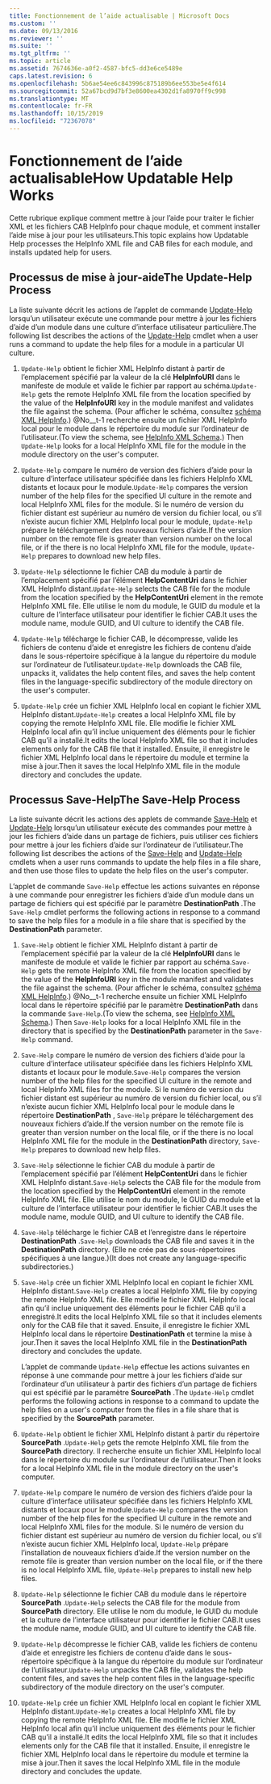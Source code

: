 ```yaml
---
title: Fonctionnement de l’aide actualisable | Microsoft Docs
ms.custom: ''
ms.date: 09/13/2016
ms.reviewer: ''
ms.suite: ''
ms.tgt_pltfrm: ''
ms.topic: article
ms.assetid: 7674636e-a0f2-4587-bfc5-dd3e6ce5489e
caps.latest.revision: 6
ms.openlocfilehash: 5b6ae54ee6c843996c875189b6ee553be5e4f614
ms.sourcegitcommit: 52a67bcd9d7bf3e8600ea4302d1fa8970ff9c998
ms.translationtype: MT
ms.contentlocale: fr-FR
ms.lasthandoff: 10/15/2019
ms.locfileid: "72367078"
---
```

# <a name="how-updatable-help-works"></a><span data-ttu-id="e8ffe-102">Fonctionnement de l’aide actualisable</span><span class="sxs-lookup"><span data-stu-id="e8ffe-102">How Updatable Help Works</span></span>

<span data-ttu-id="e8ffe-103">Cette rubrique explique comment mettre à jour l’aide pour traiter le fichier XML et les fichiers CAB HelpInfo pour chaque module, et comment installer l’aide mise à jour pour les utilisateurs.</span><span class="sxs-lookup"><span data-stu-id="e8ffe-103">This topic explains how Updatable Help processes the HelpInfo XML file and CAB files for each module, and installs updated help for users.</span></span>

## <a name="the-update-help-process"></a><span data-ttu-id="e8ffe-104">Processus de mise à jour-aide</span><span class="sxs-lookup"><span data-stu-id="e8ffe-104">The Update-Help Process</span></span>

<span data-ttu-id="e8ffe-105">La liste suivante décrit les actions de l’applet de commande [Update-Help](/powershell/module/Microsoft.PowerShell.Core/Update-Help) lorsqu’un utilisateur exécute une commande pour mettre à jour les fichiers d’aide d’un module dans une culture d’interface utilisateur particulière.</span><span class="sxs-lookup"><span data-stu-id="e8ffe-105">The following list describes the actions of the [Update-Help](/powershell/module/Microsoft.PowerShell.Core/Update-Help) cmdlet when a user runs a command to update the help files for a module in a particular UI culture.</span></span>

1. <span data-ttu-id="e8ffe-106">`Update-Help` obtient le fichier XML HelpInfo distant à partir de l’emplacement spécifié par la valeur de la clé **HelpInfoURI** dans le manifeste de module et valide le fichier par rapport au schéma.</span><span class="sxs-lookup"><span data-stu-id="e8ffe-106">`Update-Help` gets the remote HelpInfo XML file from the location specified by the value of the **HelpInfoURI** key in the module manifest and validates the file against the schema.</span></span> <span data-ttu-id="e8ffe-107">(Pour afficher le schéma, consultez [schéma XML HelpInfo](./helpinfo-xml-schema.md).) @No__t-1 recherche ensuite un fichier XML HelpInfo local pour le module dans le répertoire du module sur l’ordinateur de l’utilisateur.</span><span class="sxs-lookup"><span data-stu-id="e8ffe-107">(To view the schema, see [HelpInfo XML Schema](./helpinfo-xml-schema.md).) Then `Update-Help` looks for a local HelpInfo XML file for the module in the module directory on the user's computer.</span></span>

2. <span data-ttu-id="e8ffe-108">`Update-Help` compare le numéro de version des fichiers d’aide pour la culture d’interface utilisateur spécifiée dans les fichiers HelpInfo XML distants et locaux pour le module.</span><span class="sxs-lookup"><span data-stu-id="e8ffe-108">`Update-Help` compares the version number of the help files for the specified UI culture in the remote and local HelpInfo XML files for the module.</span></span> <span data-ttu-id="e8ffe-109">Si le numéro de version du fichier distant est supérieur au numéro de version du fichier local, ou s’il n’existe aucun fichier XML HelpInfo local pour le module, `Update-Help` prépare le téléchargement des nouveaux fichiers d’aide.</span><span class="sxs-lookup"><span data-stu-id="e8ffe-109">If the version number on the remote file is greater than version number on the local file, or if the there is no local HelpInfo XML file for the module, `Update-Help` prepares to download new help files.</span></span>

3. <span data-ttu-id="e8ffe-110">`Update-Help` sélectionne le fichier CAB du module à partir de l’emplacement spécifié par l’élément **HelpContentUri** dans le fichier XML HelpInfo distant.</span><span class="sxs-lookup"><span data-stu-id="e8ffe-110">`Update-Help` selects the CAB file for the module from the location specified by the **HelpContentUri** element in the remote HelpInfo XML file.</span></span> <span data-ttu-id="e8ffe-111">Elle utilise le nom du module, le GUID du module et la culture de l’interface utilisateur pour identifier le fichier CAB.</span><span class="sxs-lookup"><span data-stu-id="e8ffe-111">It uses the module name, module GUID, and UI culture to identify the CAB file.</span></span>

4. <span data-ttu-id="e8ffe-112">`Update-Help` télécharge le fichier CAB, le décompresse, valide les fichiers de contenu d’aide et enregistre les fichiers de contenu d’aide dans le sous-répertoire spécifique à la langue du répertoire du module sur l’ordinateur de l’utilisateur.</span><span class="sxs-lookup"><span data-stu-id="e8ffe-112">`Update-Help` downloads the CAB file, unpacks it, validates the help content files, and saves the help content files in the language-specific subdirectory of the module directory on the user's computer.</span></span>

5. <span data-ttu-id="e8ffe-113">`Update-Help` crée un fichier XML HelpInfo local en copiant le fichier XML HelpInfo distant.</span><span class="sxs-lookup"><span data-stu-id="e8ffe-113">`Update-Help` creates a local HelpInfo XML file by copying the remote HelpInfo XML file.</span></span> <span data-ttu-id="e8ffe-114">Elle modifie le fichier XML HelpInfo local afin qu’il inclue uniquement des éléments pour le fichier CAB qu’il a installé.</span><span class="sxs-lookup"><span data-stu-id="e8ffe-114">It edits the local HelpInfo XML file so that it includes elements only for the CAB file that it installed.</span></span> <span data-ttu-id="e8ffe-115">Ensuite, il enregistre le fichier XML HelpInfo local dans le répertoire du module et termine la mise à jour.</span><span class="sxs-lookup"><span data-stu-id="e8ffe-115">Then it saves the local HelpInfo XML file in the module directory and concludes the update.</span></span>

## <a name="the-save-help-process"></a><span data-ttu-id="e8ffe-116">Processus Save-Help</span><span class="sxs-lookup"><span data-stu-id="e8ffe-116">The Save-Help Process</span></span>

<span data-ttu-id="e8ffe-117">La liste suivante décrit les actions des applets de commande [Save-Help](/powershell/module/Microsoft.PowerShell.Core/Save-Help) et [Update-Help](/powershell/module/Microsoft.PowerShell.Core/Update-Help) lorsqu’un utilisateur exécute des commandes pour mettre à jour les fichiers d’aide dans un partage de fichiers, puis utiliser ces fichiers pour mettre à jour les fichiers d’aide sur l’ordinateur de l’utilisateur.</span><span class="sxs-lookup"><span data-stu-id="e8ffe-117">The following list describes the actions of the [Save-Help](/powershell/module/Microsoft.PowerShell.Core/Save-Help) and [Update-Help](/powershell/module/Microsoft.PowerShell.Core/Update-Help) cmdlets when a user runs commands to update the help files in a file share, and then use those files to update the help files on the user's computer.</span></span>

<span data-ttu-id="e8ffe-118">L’applet de commande `Save-Help` effectue les actions suivantes en réponse à une commande pour enregistrer les fichiers d’aide d’un module dans un partage de fichiers qui est spécifié par le paramètre **DestinationPath** .</span><span class="sxs-lookup"><span data-stu-id="e8ffe-118">The `Save-Help` cmdlet performs the following actions in response to a command to save the help files for a module in a file share that is specified by the **DestinationPath** parameter.</span></span>

1. <span data-ttu-id="e8ffe-119">`Save-Help` obtient le fichier XML HelpInfo distant à partir de l’emplacement spécifié par la valeur de la clé **HelpInfoURI** dans le manifeste de module et valide le fichier par rapport au schéma.</span><span class="sxs-lookup"><span data-stu-id="e8ffe-119">`Save-Help` gets  the remote HelpInfo XML file from the location specified by the value of the **HelpInfoURI** key in the module manifest and validates the file against the schema.</span></span> <span data-ttu-id="e8ffe-120">(Pour afficher le schéma, consultez [schéma XML HelpInfo](./helpinfo-xml-schema.md).) @No__t-1 recherche ensuite un fichier XML HelpInfo local dans le répertoire spécifié par le paramètre **DestinationPath** dans la commande `Save-Help`.</span><span class="sxs-lookup"><span data-stu-id="e8ffe-120">(To view the schema, see [HelpInfo XML Schema](./helpinfo-xml-schema.md).) Then `Save-Help` looks for a local HelpInfo XML file in the directory that is specified by the **DestinationPath** parameter in the `Save-Help` command.</span></span>

2. <span data-ttu-id="e8ffe-121">`Save-Help` compare le numéro de version des fichiers d’aide pour la culture d’interface utilisateur spécifiée dans les fichiers HelpInfo XML distants et locaux pour le module.</span><span class="sxs-lookup"><span data-stu-id="e8ffe-121">`Save-Help` compares the version number of the help files for the specified UI culture in the remote and local HelpInfo XML files for the module.</span></span> <span data-ttu-id="e8ffe-122">Si le numéro de version du fichier distant est supérieur au numéro de version du fichier local, ou s’il n’existe aucun fichier XML HelpInfo local pour le module dans le répertoire **DestinationPath** , `Save-Help` prépare le téléchargement des nouveaux fichiers d’aide.</span><span class="sxs-lookup"><span data-stu-id="e8ffe-122">If the version number on the remote file is greater than version number on the local file, or if the there is no local HelpInfo XML file for the module in the **DestinationPath** directory, `Save-Help` prepares to download new help files.</span></span>

3. <span data-ttu-id="e8ffe-123">`Save-Help` sélectionne le fichier CAB du module à partir de l’emplacement spécifié par l’élément **HelpContentUri** dans le fichier XML HelpInfo distant.</span><span class="sxs-lookup"><span data-stu-id="e8ffe-123">`Save-Help` selects the CAB file for the module from the location specified by the **HelpContentUri** element in the remote HelpInfo XML file.</span></span> <span data-ttu-id="e8ffe-124">Elle utilise le nom du module, le GUID du module et la culture de l’interface utilisateur pour identifier le fichier CAB.</span><span class="sxs-lookup"><span data-stu-id="e8ffe-124">It uses the module name, module GUID, and UI culture to identify the CAB file.</span></span>

4. <span data-ttu-id="e8ffe-125">`Save-Help` télécharge le fichier CAB et l’enregistre dans le répertoire **DestinationPath** .</span><span class="sxs-lookup"><span data-stu-id="e8ffe-125">`Save-Help` downloads the CAB file and saves it in the **DestinationPath** directory.</span></span> <span data-ttu-id="e8ffe-126">(Elle ne crée pas de sous-répertoires spécifiques à une langue.)</span><span class="sxs-lookup"><span data-stu-id="e8ffe-126">(It does not create any language-specific subdirectories.)</span></span>

5. <span data-ttu-id="e8ffe-127">`Save-Help` crée un fichier XML HelpInfo local en copiant le fichier XML HelpInfo distant.</span><span class="sxs-lookup"><span data-stu-id="e8ffe-127">`Save-Help` creates a local HelpInfo XML file by copying the remote HelpInfo XML file.</span></span> <span data-ttu-id="e8ffe-128">Elle modifie le fichier XML HelpInfo local afin qu’il inclue uniquement des éléments pour le fichier CAB qu’il a enregistré.</span><span class="sxs-lookup"><span data-stu-id="e8ffe-128">It edits the local HelpInfo XML file so that it includes elements only for the CAB file that it saved.</span></span> <span data-ttu-id="e8ffe-129">Ensuite, il enregistre le fichier XML HelpInfo local dans le répertoire **DestinationPath** et termine la mise à jour.</span><span class="sxs-lookup"><span data-stu-id="e8ffe-129">Then it saves the local HelpInfo XML file in the  **DestinationPath** directory and concludes the update.</span></span>

   <span data-ttu-id="e8ffe-130">L’applet de commande `Update-Help` effectue les actions suivantes en réponse à une commande pour mettre à jour les fichiers d’aide sur l’ordinateur d’un utilisateur à partir des fichiers d’un partage de fichiers qui est spécifié par le paramètre **SourcePath** .</span><span class="sxs-lookup"><span data-stu-id="e8ffe-130">The `Update-Help` cmdlet performs the following actions in response to a command to update the help files on a user's computer from the files in a file share that is specified by the **SourcePath** parameter.</span></span>

1. <span data-ttu-id="e8ffe-131">`Update-Help` obtient le fichier XML HelpInfo distant à partir du répertoire **SourcePath** .</span><span class="sxs-lookup"><span data-stu-id="e8ffe-131">`Update-Help` gets the remote HelpInfo XML file from the **SourcePath** directory.</span></span> <span data-ttu-id="e8ffe-132">Il recherche ensuite un fichier XML HelpInfo local dans le répertoire du module sur l’ordinateur de l’utilisateur.</span><span class="sxs-lookup"><span data-stu-id="e8ffe-132">Then it looks for a local HelpInfo XML file in the module directory on the user's computer.</span></span>

2. <span data-ttu-id="e8ffe-133">`Update-Help` compare le numéro de version des fichiers d’aide pour la culture d’interface utilisateur spécifiée dans les fichiers HelpInfo XML distants et locaux pour le module.</span><span class="sxs-lookup"><span data-stu-id="e8ffe-133">`Update-Help` compares the version number of the help files for the specified UI culture in the remote and local HelpInfo XML files for the module.</span></span> <span data-ttu-id="e8ffe-134">Si le numéro de version du fichier distant est supérieur au numéro de version du fichier local, ou s’il n’existe aucun fichier XML HelpInfo local, `Update-Help` prépare l’installation de nouveaux fichiers d’aide.</span><span class="sxs-lookup"><span data-stu-id="e8ffe-134">If the version number on the remote file is greater than version number on the local file, or if the there is no local HelpInfo XML file, `Update-Help` prepares to install new help files.</span></span>

3. <span data-ttu-id="e8ffe-135">`Update-Help` sélectionne le fichier CAB du module dans le répertoire **SourcePath** .</span><span class="sxs-lookup"><span data-stu-id="e8ffe-135">`Update-Help` selects the CAB file for the module from **SourcePath** directory.</span></span> <span data-ttu-id="e8ffe-136">Elle utilise le nom du module, le GUID du module et la culture de l’interface utilisateur pour identifier le fichier CAB.</span><span class="sxs-lookup"><span data-stu-id="e8ffe-136">It uses the module name, module GUID, and UI culture to identify the CAB file.</span></span>

4. <span data-ttu-id="e8ffe-137">`Update-Help` décompresse le fichier CAB, valide les fichiers de contenu d’aide et enregistre les fichiers de contenu d’aide dans le sous-répertoire spécifique à la langue du répertoire du module sur l’ordinateur de l’utilisateur.</span><span class="sxs-lookup"><span data-stu-id="e8ffe-137">`Update-Help` unpacks the CAB file, validates the help content files, and saves the help content files in the language-specific subdirectory of the module directory on the user's computer.</span></span>

5. <span data-ttu-id="e8ffe-138">`Update-Help` crée un fichier XML HelpInfo local en copiant le fichier XML HelpInfo distant.</span><span class="sxs-lookup"><span data-stu-id="e8ffe-138">`Update-Help` creates a local HelpInfo XML file by copying the remote HelpInfo XML file.</span></span> <span data-ttu-id="e8ffe-139">Elle modifie le fichier XML HelpInfo local afin qu’il inclue uniquement des éléments pour le fichier CAB qu’il a installé.</span><span class="sxs-lookup"><span data-stu-id="e8ffe-139">It edits the local HelpInfo XML file so that it includes elements only for the CAB file that it installed.</span></span> <span data-ttu-id="e8ffe-140">Ensuite, il enregistre le fichier XML HelpInfo local dans le répertoire du module et termine la mise à jour.</span><span class="sxs-lookup"><span data-stu-id="e8ffe-140">Then it saves the local HelpInfo XML file in the module directory and concludes the update.</span></span>